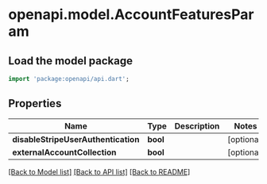# openapi.model.AccountFeaturesParam

## Load the model package
```dart
import 'package:openapi/api.dart';
```

## Properties
Name | Type | Description | Notes
------------ | ------------- | ------------- | -------------
**disableStripeUserAuthentication** | **bool** |  | [optional] 
**externalAccountCollection** | **bool** |  | [optional] 

[[Back to Model list]](../README.md#documentation-for-models) [[Back to API list]](../README.md#documentation-for-api-endpoints) [[Back to README]](../README.md)


